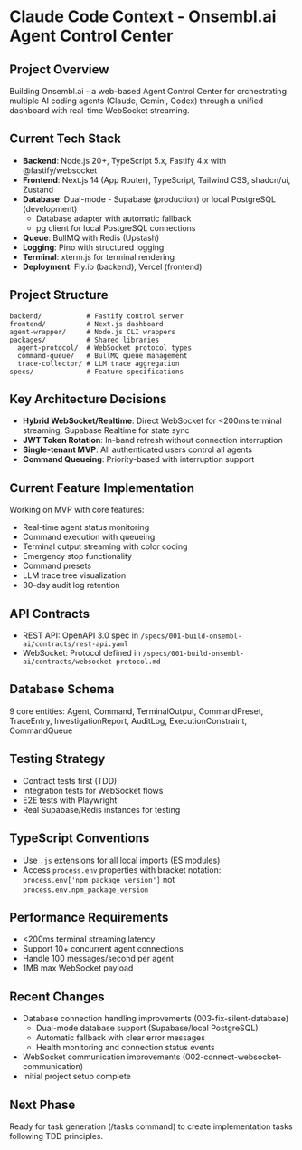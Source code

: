 # Claude Code Context - Onsembl.ai Agent Control Center

## Project Overview
Building Onsembl.ai - a web-based Agent Control Center for orchestrating multiple AI coding agents (Claude, Gemini, Codex) through a unified dashboard with real-time WebSocket streaming.

## Current Tech Stack
- **Backend**: Node.js 20+, TypeScript 5.x, Fastify 4.x with @fastify/websocket
- **Frontend**: Next.js 14 (App Router), TypeScript, Tailwind CSS, shadcn/ui, Zustand
- **Database**: Dual-mode - Supabase (production) or local PostgreSQL (development)
  - Database adapter with automatic fallback
  - pg client for local PostgreSQL connections
- **Queue**: BullMQ with Redis (Upstash)
- **Logging**: Pino with structured logging
- **Terminal**: xterm.js for terminal rendering
- **Deployment**: Fly.io (backend), Vercel (frontend)

## Project Structure
```
backend/           # Fastify control server
frontend/          # Next.js dashboard
agent-wrapper/     # Node.js CLI wrappers
packages/          # Shared libraries
  agent-protocol/  # WebSocket protocol types
  command-queue/   # BullMQ queue management
  trace-collector/ # LLM trace aggregation
specs/             # Feature specifications
```

## Key Architecture Decisions
- **Hybrid WebSocket/Realtime**: Direct WebSocket for <200ms terminal streaming, Supabase Realtime for state sync
- **JWT Token Rotation**: In-band refresh without connection interruption
- **Single-tenant MVP**: All authenticated users control all agents
- **Command Queueing**: Priority-based with interruption support

## Current Feature Implementation
Working on MVP with core features:
- Real-time agent status monitoring
- Command execution with queueing
- Terminal output streaming with color coding
- Emergency stop functionality
- Command presets
- LLM trace tree visualization
- 30-day audit log retention

## API Contracts
- REST API: OpenAPI 3.0 spec in `/specs/001-build-onsembl-ai/contracts/rest-api.yaml`
- WebSocket: Protocol defined in `/specs/001-build-onsembl-ai/contracts/websocket-protocol.md`

## Database Schema
9 core entities: Agent, Command, TerminalOutput, CommandPreset, TraceEntry, InvestigationReport, AuditLog, ExecutionConstraint, CommandQueue

## Testing Strategy
- Contract tests first (TDD)
- Integration tests for WebSocket flows
- E2E tests with Playwright
- Real Supabase/Redis instances for testing

## TypeScript Conventions
- Use `.js` extensions for all local imports (ES modules)
- Access `process.env` properties with bracket notation: `process.env['npm_package_version']` not `process.env.npm_package_version`

## Performance Requirements
- <200ms terminal streaming latency
- Support 10+ concurrent agent connections
- Handle 100 messages/second per agent
- 1MB max WebSocket payload

## Recent Changes
- Database connection handling improvements (003-fix-silent-database)
  - Dual-mode database support (Supabase/local PostgreSQL)
  - Automatic fallback with clear error messages
  - Health monitoring and connection status events
- WebSocket communication improvements (002-connect-websocket-communication)
- Initial project setup complete

## Next Phase
Ready for task generation (/tasks command) to create implementation tasks following TDD principles.